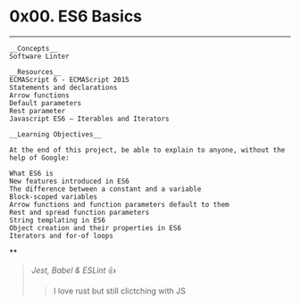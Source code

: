 # 0x00. ES6 Basics
***

    __Concepts__
    Software Linter

    __Resources__
    ECMAScript 6 - ECMAScript 2015
    Statements and declarations
    Arrow functions
    Default parameters
    Rest parameter
    Javascript ES6 — Iterables and Iterators

    __Learning Objectives__

    At the end of this project, be able to explain to anyone, without the help of Google:

    What ES6 is
    New features introduced in ES6
    The difference between a constant and a variable
    Block-scoped variables
    Arrow functions and function parameters default to them
    Rest and spread function parameters
    String templating in ES6
    Object creation and their properties in ES6
    Iterators and for-of loops

**
> _Jest, Babel & ESLint_ :+1:
>>  I love rust but still clictching with JS
